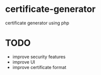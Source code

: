 # certificate-generator
certificate generator using php

# TODO

* improve security features
* improve UI
* improve certificate format

